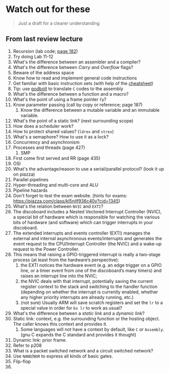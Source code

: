 # Watch out for these

> Just a draft for a clearer understanding

## From last review lecture

1. Recursion (lab code; [page 182](../COPE_2021_FullReview.pdf))
2. Try doing Lab 11-12
3. What's the difference between an assembler and a compiler?
4. What's the difference between _Carry_ and _Overflow_ flags?
5. Beware of the address space
6. Know how to read and implement general code instructions
7. Get familiar with basic instruction sets (with help of the [cheatsheet](../arm-assembly-cheat-sheet.pdf))
8. Tip: use [godbolt](https://godbolt.org) to translate `C` codes to the assembly
9. What's the difference between a function and a macro?
10. What's the point of using a frame pointer `fp`?
11. Know parameter passing (call by copy or reference; page 187)
    1. Know the difference between a mutable variable and an immutable variable.
12. What's the point of a static link? (next surrounding scope)
13. How does a scheduler work?
14. How to protect shared values? (`ldrex` and `strex`)
15. What's a semaphore? How to use it as a lock?
16. Concurrency and asynchronism
17. Processes and threads (page 427)
    1. SMP
18. First come first served and RR (page 435)
19. OSI
20. What's the advantage/reason to use a serial/parallel protocol? (look it up on piazza)
21. Parallel pipelines
22. Hyper-threading and multi-core and ALU
23. Pipeline hazards
24. Don't forget to test the exam website. (hints for exams: https://piazza.com/class/kl5njlf936c40y?cid=1345)
25. What's the relation between `NVIC` and `EXTI`?
26. The discoboard includes a Nested Vectored Interrupt Controller (NVIC), a special bit of hardware which is responsible for watching the various bits of hardware (and software) which can trigger interrupts in your discoboard.
27. The extended interrupts and events controller (EXTI) manages the external and internal asynchronous events/interrupts and generates the event request to the CPU/Interrupt Controller (the NVIC) and a wake-up request to the Power Controller.
28. This means that raising a GPIO-triggered interrupt is really a two-stage process (at least from the hardware’s perspective):
    1. the EXTI notices the hardware event (e.g. an edge trigger on a GPIO line, or a timer event from one of the discoboard’s many timers) and raises an interrupt line into the NVIC;
    2. the NVIC deals with that interrupt, potentially saving the current register context to the stack and switching to the handler function (depending on whether the interrupt is currently enabled, whether any higher priority interrupts are already running, etc.)
    3. (not sure) Usually ARM will save scratch registers and set the `lr` to a special value in order for `bx lr` to work as usual?
29. What's the difference between a _static link_ and a _dynamic link_?
30. Static link: context, e.g. the surrounding function or the hosting object. The caller knows this context and provides it.
    1. Some languages will not have a context by default, like `C` or `Assembly`. (gnu C expands the C standard and provides it thought)
31. Dynamic link: prior frame.
32. Refer to p208
33. What is a packet switched network and a circuit switched network?
34. Use `NAND`/`NOR` to express all kinds of basic gates.
35. Flip-flop
36.
